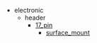 * electronic
  * header
    * [17_pin](electronic/header/17_pin)
      * [surface_mount](electronic/header/17_pin/surface_mount)
